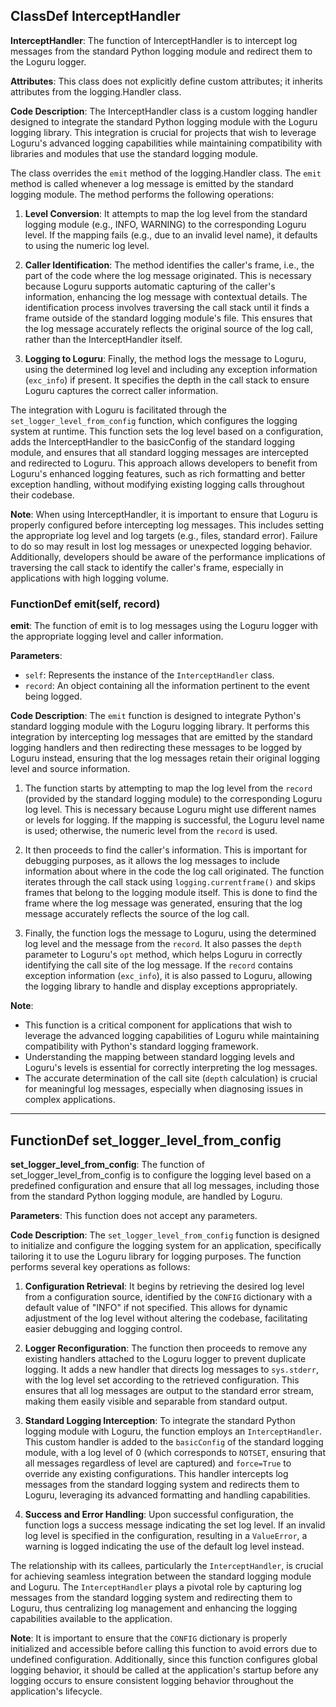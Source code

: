 ## ClassDef InterceptHandler
**InterceptHandler**: The function of InterceptHandler is to intercept log messages from the standard Python logging module and redirect them to the Loguru logger.

**Attributes**: This class does not explicitly define custom attributes; it inherits attributes from the logging.Handler class.

**Code Description**: The InterceptHandler class is a custom logging handler designed to integrate the standard Python logging module with the Loguru logging library. This integration is crucial for projects that wish to leverage Loguru's advanced logging capabilities while maintaining compatibility with libraries and modules that use the standard logging module.

The class overrides the `emit` method of the logging.Handler class. The `emit` method is called whenever a log message is emitted by the standard logging module. The method performs the following operations:

1. **Level Conversion**: It attempts to map the log level from the standard logging module (e.g., INFO, WARNING) to the corresponding Loguru level. If the mapping fails (e.g., due to an invalid level name), it defaults to using the numeric log level.

2. **Caller Identification**: The method identifies the caller's frame, i.e., the part of the code where the log message originated. This is necessary because Loguru supports automatic capturing of the caller's information, enhancing the log message with contextual details. The identification process involves traversing the call stack until it finds a frame outside of the standard logging module's file. This ensures that the log message accurately reflects the original source of the log call, rather than the InterceptHandler itself.

3. **Logging to Loguru**: Finally, the method logs the message to Loguru, using the determined log level and including any exception information (`exc_info`) if present. It specifies the depth in the call stack to ensure Loguru captures the correct caller information.

The integration with Loguru is facilitated through the `set_logger_level_from_config` function, which configures the logging system at runtime. This function sets the log level based on a configuration, adds the InterceptHandler to the basicConfig of the standard logging module, and ensures that all standard logging messages are intercepted and redirected to Loguru. This approach allows developers to benefit from Loguru's enhanced logging features, such as rich formatting and better exception handling, without modifying existing logging calls throughout their codebase.

**Note**: When using InterceptHandler, it is important to ensure that Loguru is properly configured before intercepting log messages. This includes setting the appropriate log level and log targets (e.g., files, standard error). Failure to do so may result in lost log messages or unexpected logging behavior. Additionally, developers should be aware of the performance implications of traversing the call stack to identify the caller's frame, especially in applications with high logging volume.
### FunctionDef emit(self, record)
**emit**: The function of emit is to log messages using the Loguru logger with the appropriate logging level and caller information.

**Parameters**:
- `self`: Represents the instance of the `InterceptHandler` class.
- `record`: An object containing all the information pertinent to the event being logged.

**Code Description**:
The `emit` function is designed to integrate Python's standard logging module with the Loguru logging library. It performs this integration by intercepting log messages that are emitted by the standard logging handlers and then redirecting these messages to be logged by Loguru instead, ensuring that the log messages retain their original logging level and source information.

1. The function starts by attempting to map the log level from the `record` (provided by the standard logging module) to the corresponding Loguru log level. This is necessary because Loguru might use different names or levels for logging. If the mapping is successful, the Loguru level name is used; otherwise, the numeric level from the `record` is used.

2. It then proceeds to find the caller's information. This is important for debugging purposes, as it allows the log messages to include information about where in the code the log call originated. The function iterates through the call stack using `logging.currentframe()` and skips frames that belong to the logging module itself. This is done to find the frame where the log message was generated, ensuring that the log message accurately reflects the source of the log call.

3. Finally, the function logs the message to Loguru, using the determined log level and the message from the `record`. It also passes the `depth` parameter to Loguru's `opt` method, which helps Loguru in correctly identifying the call site of the log message. If the `record` contains exception information (`exc_info`), it is also passed to Loguru, allowing the logging library to handle and display exceptions appropriately.

**Note**:
- This function is a critical component for applications that wish to leverage the advanced logging capabilities of Loguru while maintaining compatibility with Python's standard logging framework.
- Understanding the mapping between standard logging levels and Loguru's levels is essential for correctly interpreting the log messages.
- The accurate determination of the call site (`depth` calculation) is crucial for meaningful log messages, especially when diagnosing issues in complex applications.
***
## FunctionDef set_logger_level_from_config
**set_logger_level_from_config**: The function of set_logger_level_from_config is to configure the logging level based on a predefined configuration and ensure that all log messages, including those from the standard Python logging module, are handled by Loguru.

**Parameters**: This function does not accept any parameters.

**Code Description**: The `set_logger_level_from_config` function is designed to initialize and configure the logging system for an application, specifically tailoring it to use the Loguru library for logging purposes. The function performs several key operations as follows:

1. **Configuration Retrieval**: It begins by retrieving the desired log level from a configuration source, identified by the `CONFIG` dictionary with a default value of "INFO" if not specified. This allows for dynamic adjustment of the log level without altering the codebase, facilitating easier debugging and logging control.

2. **Logger Reconfiguration**: The function then proceeds to remove any existing handlers attached to the Loguru logger to prevent duplicate logging. It adds a new handler that directs log messages to `sys.stderr`, with the log level set according to the retrieved configuration. This ensures that all log messages are output to the standard error stream, making them easily visible and separable from standard output.

3. **Standard Logging Interception**: To integrate the standard Python logging module with Loguru, the function employs an `InterceptHandler`. This custom handler is added to the `basicConfig` of the standard logging module, with a log level of 0 (which corresponds to `NOTSET`, ensuring that all messages regardless of level are captured) and `force=True` to override any existing configurations. This handler intercepts log messages from the standard logging system and redirects them to Loguru, leveraging its advanced formatting and handling capabilities.

4. **Success and Error Handling**: Upon successful configuration, the function logs a success message indicating the set log level. If an invalid log level is specified in the configuration, resulting in a `ValueError`, a warning is logged indicating the use of the default log level instead.

The relationship with its callees, particularly the `InterceptHandler`, is crucial for achieving seamless integration between the standard logging module and Loguru. The `InterceptHandler` plays a pivotal role by capturing log messages from the standard logging system and redirecting them to Loguru, thus centralizing log management and enhancing the logging capabilities available to the application.

**Note**: It is important to ensure that the `CONFIG` dictionary is properly initialized and accessible before calling this function to avoid errors due to undefined configuration. Additionally, since this function configures global logging behavior, it should be called at the application's startup before any logging occurs to ensure consistent logging behavior throughout the application's lifecycle.
